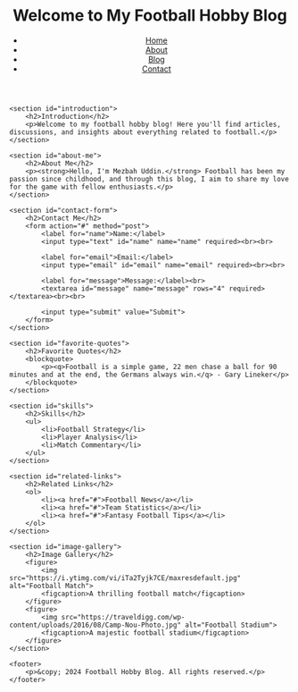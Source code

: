 <!DOCTYPE html>
<html lang="en">
<head>
    <meta charset="UTF-8">
    <meta name="viewport" content="width=device-width, initial-scale=1.0">
    <title>Football Hobby Blog</title>
</head>
<body>
    <header>
        <h1>Welcome to My Football Hobby Blog</h1>
        <nav>
            <ul>
                <li><a href="#">Home</a></li>
                <li><a href="#">About</a></li>
                <li><a href="#">Blog</a></li>
                <li><a href="#">Contact</a></li>
            </ul>
        </nav>
    </header>

    <section id="introduction">
        <h2>Introduction</h2>
        <p>Welcome to my football hobby blog! Here you'll find articles, discussions, and insights about everything related to football.</p>
    </section>

    <section id="about-me">
        <h2>About Me</h2>
        <p><strong>Hello, I'm Mezbah Uddin.</strong> Football has been my passion since childhood, and through this blog, I aim to share my love for the game with fellow enthusiasts.</p>
    </section>

    <section id="contact-form">
        <h2>Contact Me</h2>
        <form action="#" method="post">
            <label for="name">Name:</label>
            <input type="text" id="name" name="name" required><br><br>

            <label for="email">Email:</label>
            <input type="email" id="email" name="email" required><br><br>

            <label for="message">Message:</label><br>
            <textarea id="message" name="message" rows="4" required></textarea><br><br>

            <input type="submit" value="Submit">
        </form>
    </section>

    <section id="favorite-quotes">
        <h2>Favorite Quotes</h2>
        <blockquote>
            <p><q>Football is a simple game, 22 men chase a ball for 90 minutes and at the end, the Germans always win.</q> - Gary Lineker</p>
        </blockquote>
    </section>

    <section id="skills">
        <h2>Skills</h2>
        <ul>
            <li>Football Strategy</li>
            <li>Player Analysis</li>
            <li>Match Commentary</li>
        </ul>
    </section>

    <section id="related-links">
        <h2>Related Links</h2>
        <ol>
            <li><a href="#">Football News</a></li>
            <li><a href="#">Team Statistics</a></li>
            <li><a href="#">Fantasy Football Tips</a></li>
        </ol>
    </section>

    <section id="image-gallery">
        <h2>Image Gallery</h2>
        <figure>
            <img src="https://i.ytimg.com/vi/iTa2Tyjk7CE/maxresdefault.jpg" alt="Football Match">
            <figcaption>A thrilling football match</figcaption>
        </figure>
        <figure>
            <img src="https://traveldigg.com/wp-content/uploads/2016/08/Camp-Nou-Photo.jpg" alt="Football Stadium">
            <figcaption>A majestic football stadium</figcaption>
        </figure>
    </section>

    <footer>
        <p>&copy; 2024 Football Hobby Blog. All rights reserved.</p>
    </footer>
</body>
</html>
